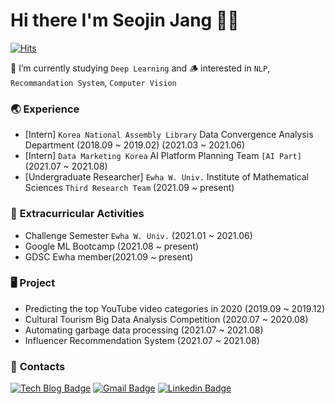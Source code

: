 # Hi there I'm Seojin Jang 👋🏻

[![Hits](https://hits.seeyoufarm.com/api/count/incr/badge.svg?url=https%3A%2F%2Fgithub.com%2FSEOJIN-Lab&count_bg=%230079E5&title_bg=%23555555&icon=waze.svg&icon_color=%23FFFFFF&title=hits&edge_flat=false)](https://hits.seeyoufarm.com)

🌱 I’m currently studying ```Deep Learning``` and 🪵 interested in ```NLP```, ```Recommandation System```, ```Computer Vision```

### 🌏 **Experience** 
- [Intern] ```Korea National Assembly Library``` Data Convergence Analysis Department (2018.09 ~ 2019.02) (2021.03 ~ 2021.06) 
- [Intern] ```Data Marketing Korea``` AI Platform Planning Team ```[AI Part]``` (2021.07 ~ 2021.08)
- [Undergraduate Researcher] ```Ewha W. Univ.``` Institute of Mathematical Sciences ```Third Research Team``` (2021.09 ~ present)

### 🔭 **Extracurricular Activities**
- Challenge Semester ```Ewha W. Univ.``` (2021.01 ~ 2021.06)
- Google ML Bootcamp (2021.08 ~ present)
- GDSC Ewha member(2021.09 ~ present)

### 🖥 **Project**
- Predicting the top YouTube video categories in 2020 (2019.09 ~ 2019.12)
- Cultural Tourism Big Data Analysis Competition (2020.07 ~ 2020.08)
- Automating garbage data processing (2021.07 ~ 2021.08)
- Influencer Recommendation System (2021.07 ~ 2021.08)

### 📩 **Contacts**
  [![Tech Blog Badge](http://img.shields.io/badge/-Tech%20blog-blue?style=flat-square&logo=github&link=https://www.notion.so/Yulia-04985f8f7d4c43539972e05a8e8b6182)](https://www.notion.so/Yulia-04985f8f7d4c43539972e05a8e8b6182)
  [![Gmail Badge](https://img.shields.io/badge/Gmail-d14836?style=flat-square&logo=Gmail&logoColor=white&link=mailto:jsj131012@gmail.com)](mailto:jsj131012@gmail.com)
    [![Linkedin Badge](https://img.shields.io/badge/-LinkedIn-blue?style=flat-square&logo=Linkedin&logoColor=white&link=https://www.linkedin.com/in/seojin-jang-931203222/)](https://www.linkedin.com/in/seojin-jang-931203222/)
  


<!--
**SEOJIN-Lab/SEOJIN-Lab** is a ✨ _special_ ✨ repository because its `README.md` (this file) appears on your GitHub profile.

Here are some ideas to get you started:

- 🔭 I’m currently working on ...
- 🌱 I’m currently learning ...
- 👯 I’m looking to collaborate on ...
- 🤔 I’m looking for help with ...
- 💬 Ask me about ...
- 📫 How to reach me: ...
- 😄 Pronouns: ...
- ⚡ Fun fact: ...
-->
